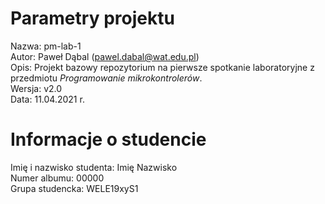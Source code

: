 # Parametry projektu
Nazwa:  pm-lab-1  
Autor:  Paweł Dąbal (pawel.dabal@wat.edu.pl)  
Opis:   Projekt bazowy repozytorium na pierwsze spotkanie laboratoryjne z przedmiotu *Programowanie mikrokontrolerów*.  
Wersja: v2.0  
Data:   11.04.2021 r.  

# Informacje o studencie
Imię i nazwisko studenta:   Imię Nazwisko  
Numer albumu:               00000  
Grupa studencka:            WELE19xyS1 
